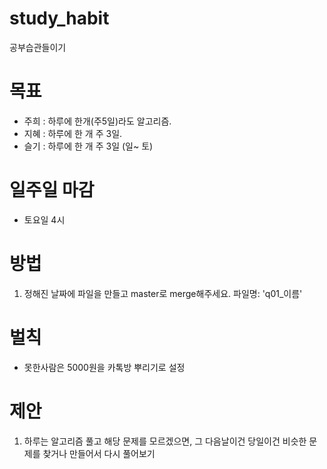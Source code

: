 # study_habit
공부습관들이기 

# 목표
- 주희 : 하루에 한개(주5일)라도 알고리즘.
- 지혜 : 하루에 한 개 주 3일.
- 슬기 : 하루에 한 개 주 3일 (일~ 토)

# 일주일 마감
 - 토요일 4시

# 방법
1. 정해진 날짜에 파일을 만들고 master로 merge해주세요.
파일명: 'q01_이름' 


# 벌칙
-  못한사람은 5000원을 카톡방 뿌리기로 설정

# 제안  
1. 하루는 알고리즘 풀고 해당 문제를 모르겠으면, 그 다음날이건 당일이건 비슷한 문제를 찾거나 만들어서 다시 풀어보기



